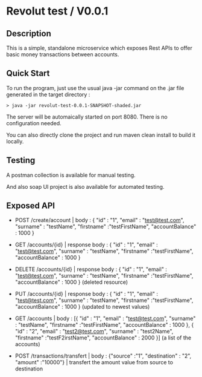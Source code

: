 Revolut test / V0.0.1
===


Description
---

This is a simple, standalone microservice which exposes Rest APIs to offer basic money transactions between accounts.


Quick Start
---

To run the program, just use the usual java -jar command on the .jar file generated in the target directory :

```
> java -jar revolut-test-0.0.1-SNAPSHOT-shaded.jar
```

The server will be automaically started on port 8080. There is no configuration needed.


You can also directly clone the project and run maven clean install to build it locally.

Testing
---

A postman collection is available for manual testing.

And also soap UI project is also available for automated testing.


Exposed API
---

- POST /create/account | body :
    {
"id" : "1",
"email" : "test@test.com",
"surname" : "testName",
"firstname" :"testFirstName", 
"accountBalance" : 1000 }

- GET /accounts/{id} | response body :     {
"id" : "1",
"email" : "test@test.com",
"surname" : "testName",
"firstname" :"testFirstName", 
"accountBalance" : 1000 }

- DELETE /accounts/{id} | response body :     {
"id" : "1",
"email" : "test@test.com",
"surname" : "testName",
"firstname" :"testFirstName", 
"accountBalance" : 1000 } (deleted resource)

- PUT /accounts/{id} | response body :     {
"id" : "1",
"email" : "test@test.com",
"surname" : "testName",
"firstname" :"testFirstName", 
"accountBalance" : 1000 } (updated to newest values)

- GET /accounts | body : [{
"id" : "1",
"email" : "test@test.com",
"surname" : "testName",
"firstname" :"testFirstName", 
"accountBalance" : 1000 }, {
"id" : "2",
"email" : "test2@test.com",
"surname" : "test2Name",
"firstname" :"testF2irstName", 
"accountBalance" : 2000 }] (a list of the accounts)

- POST /transactions/transfert | body : {"source" :"1", "destination" : "2", "amount" :"10000"} | transfert the amount value from source to destination